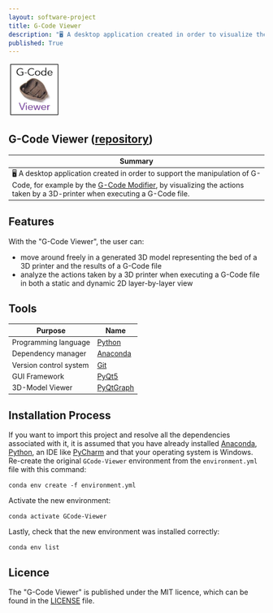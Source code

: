```yaml
---
layout: software-project
title: G-Code Viewer
description: "🖥️ A desktop application created in order to visualize the actions taken by a 3D-printer when executing a G-Code file"
published: True
---
```


<img src= "/assets/software-projects/gcode-viewer/gcode_viewer_logo.JPG" alt="G-Code Viewer Logo" width="20%">

## G-Code Viewer ([repository](https://github.com/johanneshagspiel/gcode-viewer))

| Summary  |
| -------------------------------------------------- |
| 🖥️ A desktop application created in order to support the manipulation of G-Code, for example by the [G-Code Modifier](https://github.com/johanneshagspiel/gcode-modifier), by visualizing the actions taken by a 3D-printer when executing a G-Code file.  |

## Features

With the "G-Code Viewer", the user can:
- move around freely in a generated 3D model representing the bed of a 3D printer and the results of a G-Code file
- analyze the actions taken by a 3D printer when executing a G-Code file in both a static and dynamic 2D layer-by-layer view

## Tools

| Purpose                | Name                                                         |
|------------------------|--------------------------------------------------------------|
| Programming language   | [Python](https://www.python.org/)                            |
| Dependency manager     | [Anaconda](https://www.anaconda.com/products/distribution)   |
| Version control system | [Git](https://git-scm.com/)                                  |
| GUI Framework 		 | [PyQt5](https://www.riverbankcomputing.com/software/pyqt/)   |
| 3D-Model Viewer 		 | [PyQtGraph](https://www.pyqtgraph.org/)   |


## Installation Process

If you want to import this project and resolve all the dependencies associated with it, it is assumed that you have already installed [Anaconda](https://docs.conda.io/projects/conda/en/latest/user-guide/install/index.html), [Python](https://www.python.org/downloads/windows/), an IDE like [PyCharm](https://www.jetbrains.com/pycharm/download/#section=windows) and that your operating system is Windows.
Re-create the original `GCode-Viewer` environment from the `environment.yml` file with this command:

	conda env create -f environment.yml

Activate the new environment:
 
	conda activate GCode-Viewer

Lastly, check that the new environment was installed correctly:
	
	conda env list

## Licence

The "G-Code Viewer" is published under the MIT licence, which can be found in the [LICENSE](LICENSE) file.